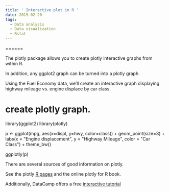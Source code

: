 ```yaml
---
title: ' Interactive plot in R '
date: 2019-02-20
tags:
  - Data analysis
  - Data visualization
  - Rstat
---
```



======

The plotly package allows you to create plotly interactive graphs from within R. 

In addition, any ggplot2 graph can be turned into a plotly graph.

Using the Fuel Economy data, we’ll create an interactive graph displaying highway mileage vs. engine displace by car class.


# create plotly graph.
library(ggplot2)
library(plotly)

p <- ggplot(mpg, aes(x=displ, 
                     y=hwy, 
                     color=class)) +
  geom_point(size=3) +
  labs(x = "Engine displacement",
       y = "Highway Mileage",
       color = "Car Class") +
  theme_bw()

ggplotly(p)



There are several sources of good information on plotly. 



See the plotly [R pages](https://plot.ly/r/) and the online plotly for R book. 

Additionally, DataCamp offers a free [interactive tutorial](https://www.datacamp.com/community/blog/a-free-interactive-plotly-r-tutorial)
